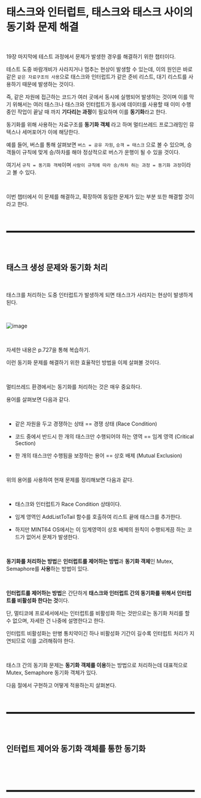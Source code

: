 # 태스크와 인터럽트, 태스크와 태스크 사이의 동기화 문제 해결

<br>

19장 마지막에 테스트 과정에서 문제가 발생한 경우를 해결하기 위한 챕터이다.

테스트 도중 바람개비가 사라지거나 멈추는 현상이 발생할 수 있는데, 이의 원인은 바로 같은 ```같은 자료구조의 사용```으로 태스크와 인터럽트가 같은 준비 리스트, 대기 리스트를 사용하기 때문에 발생하는 것이다.

즉, 같은 자원에 접근하는 코드가 여러 곳에서 동시에 실행되어 발생하는 것이며 이를 막기 위해서는 여러 태스크나 태스크와 인터럽트가 동시에 데이터를 사용할 때 이미 수행 중인 작업이 끝날 때 까지 **기다리는 과정**이 필요하며 이를 **동기화**라고 한다.

동기화를 위해 사용하는 자료구조를 **동기화 객체** 라고 하며 멀티쓰레드 프로그래밍인 뮤텍스나 세머포어가 이에 해당한다.

예를 들어, 버스를 통해 살펴보면 ```버스 = 공유 자원```, ```승객 = 태스크``` 으로 볼 수 있으며, 승객들이 규칙에 맞게 승/하차를 해야 정상적으로 버스가 운행이 될 수 있을 것이다.

여기서 ```규칙 = 동기화 객체```이며 ```사람이 규칙에 따라 승/하차 하는 과정 = 동기화 과정```이라고 볼 수 있다. 

<br>

이번 챕터에서 이 문제를 해결하고, 확장하여 동일한 문제가 있는 부분 또한 해결할 것이라고 한다.

<br><br>
<hr style="border: 2px solid;">
<br><br>

## 태스크 생성 문제와 동기화 처리

<br>

태스크를 처리하는 도중 인터럽트가 발생하게 되면 태스크가 사라지는 현상이 발생하게 된다.

<br>

![image](https://user-images.githubusercontent.com/52172169/203236350-7b7ef5c7-7efa-44f6-9716-d3866afa3906.png)

<br>

자세한 내용은 p.727을 통해 복습하기.

이런 동기화 문제를 해결하기 위한 효율적인 방법을 이제 살펴볼 것이다.

<br>

멀티쓰레드 환경에서는 동기화를 처리하는 것은 매우 중요하다.

용어를 살펴보면 다음과 같다.

<br>

+ 같은 자원을 두고 경쟁하는 상태 == 경쟁 상태 (Race Condition)
 
+ 코드 중에서 반드시 한 개의 태스크만 수행되어야 하는 영역 == 임계 영역 (Critical Section)
 
+ 한 개의 태스크만 수행됨을 보장하는 용어 == 상호 배제 (Mutual Exclusion)

<br>

위의 용어를 사용하여 현재 문제를 정리해보면 다음과 같다.

<br>

+ 태스크와 인터럽트가 Race Condition 상태이다.

+ 임계 영역인 AddListToTail 함수를 호출하여 리스트 끝에 태스크를 추가한다.

+ 하지만 MINT64 OS에서는 이 임계영역이 상호 배제의 원칙이 수행되게끔 하는 코드가 없어서 문제가 발생한다.

<br>

**동기화를 처리하는 방법**은 **인터럽트를 제어하는 방법**과 **동기화 객체**인 Mutex, Semaphore를 **사용**하는 방법이 있다.

<br>

**인터럽트를 제어하는 방법**은 간단하게 **태스크와 인터럽트 간의 동기화를 위해서 인터럽트를 비활성화 한다는 것**이다.

단, 멀티코에 프로세서에서는 인터럽트를 비활성화 하는 것만으로는 동기화 처리를 할 수 없으며, 자세한 건 나중에 설명한다고 한다.

인터럽트 비활성화는 만병 통치약이긴 하나 비활성화 기간이 길수록 인터럽트 처리가 지연되므로 이를 고려해줘야 한다.

<br>

태스크 간의 동기화 문제는 **동기화 객체를 이용**하는 방법으로 처리하는데 대표적으로 Mutex, Semaphore 동기화 객체가 있다.

다음 절에서 구현하고 어떻게 적용하는지 살펴본다.

<br><br>
<hr style="border: 2px solid;">
<br><br>

## 인터럽트 제어와 동기화 객체를 통한 동기화

<br>



<br><br>
<hr style="border: 2px solid;">
<br><br>
